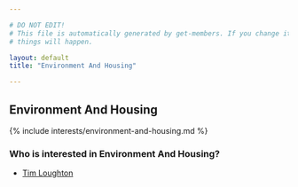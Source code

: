 ```yaml
---

# DO NOT EDIT!
# This file is automatically generated by get-members. If you change it, bad
# things will happen.

layout: default
title: "Environment And Housing"

---
```


## Environment And Housing

{% include interests/environment-and-housing.md %}

### Who is interested in Environment And Housing?


* [Tim Loughton](/members/tim-loughton.html)
